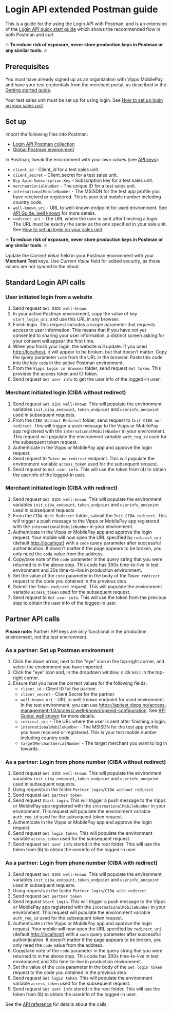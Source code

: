 <!-- START_METADATA
---
title: Login API extended Postman guide
sidebar_label: Postman guide
sidebar_position: 190
description: Extensive examples of the Login API using Postman.
pagination_next: null
pagination_prev: null
---
END_METADATA -->

# Login API extended Postman guide

This is a guide for the using the Login API with Postman, and is an extension of the
[Login API quick start guide](login-api-quick-start.md) which shows the
recommended flow in both Postman and curl.

🔥 **To reduce risk of exposure, never store production keys in Postman or any similar tools.** 🔥

## Prerequisites

You must have already signed up as an organization with Vipps MobilePay and have
your test credentials from the merchant portal, as described in the
[Getting started guide](https://developer.vippsmobilepay.com/docs/getting-started).

Your test sales unit must be set up for using login.
See [How to set up login on your sales unit](https://developer.vippsmobilepay.com/docs/developer-resources/portal#how-to-setup-login-on-your-sales-unit).

## Set up

Import the following files into Postman:

* [Login API Postman collection](/tools/login-api.postman_collection.json)
* [Global Postman environment](https://github.com/vippsas/vipps-developers/blob/master/tools/global-postman-environment.json)

In Postman, tweak the environment with your own values (see
[API keys](https://developer.vippsmobilepay.com/docs/knowledge-base/api-keys/)):

* `client_id` - Client_id for a test sales unit.
* `client_secret` - Client_secret for a test sales unit.
* `Ocp-Apim-Subscription-Key` - Subscription key for a test sales unit.
* `merchantSerialNumber` - The unique ID for a test sales unit.
* `internationalMobileNumber` - The MSISDN for the test app profile you have received or registered. This is your test mobile number including country code.
* `well-known_uri` - URL to well-known endpoint for used environment.
   See [API Guide: well known](api-guide/browser-flow-integration.md#openid-connect-discovery-endpoint) for more details.
* `redirect_uri` - The URL where the user is sent after finishing a login.
   The URL must be exactly the same as the one specified in your sale unit.
   See [How to set up login on your sales unit](/docs/developer-resources/portal#how-to-setup-login-on-your-sales-unit).

🔥 **To reduce risk of exposure, never store production keys in Postman or any similar tools.** 🔥

Update the *Current Value* field in your Postman environment with your **Merchant Test** keys.
Use *Current Value* field for added security, as these values are not synced to the cloud.

## Standard Login API calls

### User initiated login from a website

1. Send request `Get OIDC well-known`.
1. In your active Postman environment, copy the value of key `start_login_uri`, and use this URL in any browser.
1. Finish login. This request includes a scope parameter that requests access to user information.
   This means that if you have not yet consented to sharing your user information, a distinct screen asking for your consent will appear the first time.
1. When you finish your login, the website will update.
If you used <http://localhost>, it will appear to be broken, but that doesn't matter.
Copy the query parameter `code` from the URL in the browser. Paste this code into the key `code` in the active Postman environment.
1. From the `Vipps Login in Browser` folder, send request `Get token`. This provides the access token and ID token.
1. Send request `Get user info` to get the user info of the logged-in user.

### Merchant initiated login (CIBA without redirect)

1. Send request `Get OIDC well-known`. This will populate the environment variables `init_ciba_endpoint`, `token_endpoint` and `userinfo_endpoint` used in subsequent requests.
1. From the `CIBA Without Redirect` folder, send request to `Init CIBA no-redirect`. This will trigger a push message to the Vipps or MobilePay app registered with the `internationalMobileNumber` in your environment. This request will populate the environment variable `auth_req_id` used for the subsequent token request.
1. Authenticate in the Vipps or MobilePay app and approve the login request.
1. Send request to `Token no-redirect` endpoint. This will populate the environment variable `access_token` used for the subsequent request.
1. Send request to `Get user info`. This will use the token from (4) to obtain the userinfo of the logged-in user.

### Merchant initiated login (CIBA with redirect)

1. Send request `Get OIDC well-known`. This will populate the environment variables `init_ciba_endpoint`, `token_endpoint` and `userinfo_endpoint` used in subsequent requests
1. From the `CIBA With Redirect` folder, submit the `Init CIBA redirect`. This will trigger a push message to the Vipps or MobilePay app registered with the `internationalMobileNumber` in your environment.
1. Authenticate in the Vipps or MobilePay app and approve the login request. Your mobile will now open the URL specified by `redirect_uri` (default <http://localhost>) with a `code` query parameter after successful authentication. It doesn't matter if the page appears to be broken, you only need the `code` value from the address.
1. Copy/take note of the `code` parameter in the query string that you were returned to in the above step. This code has 300s time-to-live in test environment and 30s time-to-live in production environment.
1. Set the value of the `code` parameter in the body of the `Token redirect` request to the code you obtained in the previous step.
1. Submit the  `Token redirect` request. This will populate the environment variable `access_token` used for the subsequent request.
1. Send request to `Get user info`. This will use the token from the previous step to obtain the user info of the logged-in user.

## Partner API calls

**Please note:** Partner API keys are only functional in the production environment, not the test environment.

### As a partner: Set up Postman environment

1. Click the down arrow, next to the "eye" icon in the top-right corner, and select the environment you have imported.
1. Click the "eye" icon and, in the dropdown window, click `Edit` in the top-right corner.
1. Ensure that you have the correct values for the following fields:
   * `client_id` - Client ID for the partner.
   * `client_secret` - Client Secret for the partner.
   * `well-known_uri` - URL to well-known endpoint for used environment.
     In the test environment, you can use <https://apitest.vipps.no/access-management-1.0/access/.well-known/openid-configuration>.
     See [API Guide: well known](api-guide/browser-flow-integration.md#openid-connect-discovery-endpoint) for more details.
   * `redirect_uri` - The URL where the user is sent after finishing a login.
   * `internationalMobileNumber` - The MSISDN for the test app profile you have received or registered. This is your test mobile number including country code.
   * `targetMerchantSerialNumber` - The target merchant you want to log in towards.

### As a partner: Login from phone number (CIBA without redirect)

1. Send request `Get OIDC well-known`. This will populate the environment variables `init_ciba_endpoint`, `token_endpoint` and `userinfo_endpoint` used in subsequent requests.
1. Using requests in the folder `Partner login/CIBA without redirect`
1. Send request `Get partner token`
1. Send request `Start login`. This will trigger a push message to the Vipps or MobilePay app registered with the `internationalMobileNumber` in your environment. This request will populate the environment variable `auth_req_id` used for the subsequent token request.
1. Authenticate in the Vipps or MobilePay app and approve the login request.
1. Send request `Get login token`. This will populate the environment variable `access_token` used for the subsequent request.
1. Send request `Get user info` stored in the root folder. This will use the token from (6) to obtain the userinfo of the logged-in user.

### As a partner: Login from phone number (CIBA with redirect)

1. Send request `Get OIDC well-known`. This will populate the environment variables `init_ciba_endpoint`, `token_endpoint` and `userinfo_endpoint` used in subsequent requests.
1. Using requests in the folder `Partner login/CIBA with redirect`
1. Send request `Get partner token`
1. Send request `Start login`. This will trigger a push message to the Vipps or MobilePay app registered with the `internationalMobileNumber` in your environment. This request will populate the environment variable `auth_req_id` used for the subsequent token request.
1. Authenticate in the Vipps or MobilePay app and approve the login request. Your mobile will now open the URL specified by `redirect_uri` (default <http://localhost>) with a `code` query parameter after successful authentication. It doesn't matter if the page appears to be broken, you only need the `code` value from the address.
1. Copy/take note of the `code` parameter in the query string that you were returned to in the above step. This code has 300s time-to-live in test environment and 30s time-to-live in production environment.
1. Set the value of the `code` parameter in the body of the `Get login token` request to the code you obtained in the previous step.
1. Send request `Get login token`. This will populate the environment variable `access_token` used for the subsequent request.
1. Send request `Get user info` stored in the root folder. This will use the token from (8) to obtain the userinfo of the logged-in user.

See the
[API reference](https://developer.vippsmobilepay.com/api/login)
for details about the calls.
